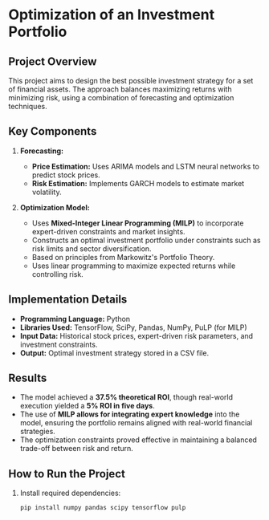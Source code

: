 # Optimization of an Investment Portfolio

## Project Overview
This project aims to design the best possible investment strategy for a set of financial assets. The approach balances maximizing returns with minimizing risk, using a combination of forecasting and optimization techniques.

## Key Components
1. **Forecasting:**  
   - **Price Estimation:** Uses ARIMA models and LSTM neural networks to predict stock prices.  
   - **Risk Estimation:** Implements GARCH models to estimate market volatility.  

2. **Optimization Model:**  
   - Uses **Mixed-Integer Linear Programming (MILP)** to incorporate expert-driven constraints and market insights.  
   - Constructs an optimal investment portfolio under constraints such as risk limits and sector diversification.  
   - Based on principles from Markowitz's Portfolio Theory.  
   - Uses linear programming to maximize expected returns while controlling risk.

## Implementation Details
- **Programming Language:** Python  
- **Libraries Used:** TensorFlow, SciPy, Pandas, NumPy, PuLP (for MILP)  
- **Input Data:** Historical stock prices, expert-driven risk parameters, and investment constraints.  
- **Output:** Optimal investment strategy stored in a CSV file.

## Results
- The model achieved a **37.5% theoretical ROI**, though real-world execution yielded a **5% ROI in five days**.
- The use of **MILP allows for integrating expert knowledge** into the model, ensuring the portfolio remains aligned with real-world financial strategies.
- The optimization constraints proved effective in maintaining a balanced trade-off between risk and return.

## How to Run the Project
1. Install required dependencies:
   ```bash
   pip install numpy pandas scipy tensorflow pulp

